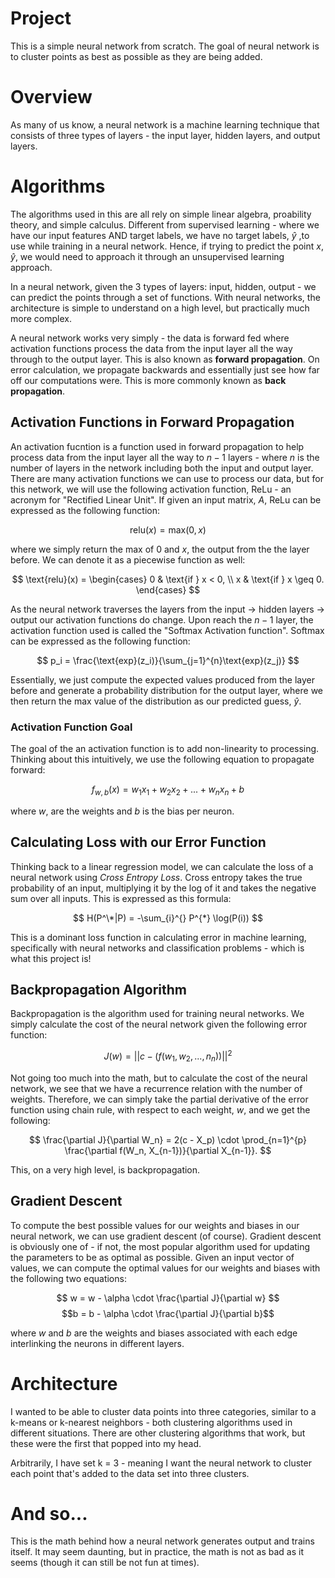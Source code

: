 # Project
This is a simple neural network from scratch. The goal of neural network is to cluster points as best as possible as they are being added.

# Overview
As many of us know, a neural network is a machine learning technique that consists of three types of layers - the input layer, hidden layers, and output layers. 

# Algorithms
The algorithms used in this are all rely on simple linear algebra, proability theory, and simple calculus. Different from supervised learning - where we have our input features AND target labels, we have no target labels, $\hat{y}$ ,to use while training in a neural network. Hence, if trying to predict the point ${x, \hat{y}}$, we would need to approach it through an unsupervised learning approach.

In a neural network, given the 3 types of layers: input, hidden, output - we can predict the points through a set of functions. With neural networks, the architecture is simple to understand on a high level, but practically much more complex.

A neural network works very simply - the data is forward fed where activation functions process the data from the input layer all the way through to the output layer. This is also known as **forward propagation**. On error calculation, we propagate backwards and essentially just see how far off our computations were. This is more commonly known as **back propagation**.

## Activation Functions in Forward Propagation
An activation fucntion is a function used in forward propagation to help process data from the input layer all the way to $n - 1$ layers - where $n$ is the number of layers in the network including both the input and output layer. There are many activation functions we can use to process our data, but for this network, we will use the following activation function, ReLu - an acronym for "Rectified Linear Unit". If given an input matrix, $A$, ReLu can be expressed as the following function:

$$ \text{relu}(x) = \text{max}(0, x) $$

where we simply return the max of 0 and $x$, the output from the the layer before. We can denote it as a piecewise function as well:

$$
\text{relu}(x) =
    \begin{cases} 
    0 & \text{if } x < 0, \\
    x & \text{if } x \geq 0.
    \end{cases}
$$

As the neural network traverses the layers from the input -> hidden layers -> output our activation functions do change. Upon reach the $n - 1$ layer, the activation function used is called the "Softmax Activation function". Softmax can be expressed as the following function:

$$
p_i = \frac{\text{exp}(z_i)}{\sum_{j=1}^{n}\text{exp}(z_j)}
$$

Essentially, we just compute the expected values produced from the layer before and generate a probability distribution for the output layer, where we then return the max value of the distribution as our predicted guess, $\hat{y}$.

### Activation Function Goal
The goal of the an activation function is to add non-linearity to processing. Thinking about this intuitively, we use the following equation to propagate forward:

$$
f_{w,b}(x) = w_1x_1 + w_2x_2 + ... + w_nx_n + b
$$

where $w$, are the weights and $b$ is the bias per neuron.

## Calculating Loss with our Error Function
Thinking back to a linear regression model, we can calculate the loss of a neural network using *Cross Entropy Loss*. Cross entropy takes the true probability of an input, multiplying it by the log of it and takes the negative sum over all inputs. This is expressed as this formula:

$$
H(P^\*|P) = -\sum_{i}^{} P^{*} \log(P(i))
$$

This is a dominant loss function in calculating error in machine learning, specifically with neural networks and classification problems - which is what this project is!

## Backpropagation Algorithm
Backpropagation is the algorithm used for training neural networks. We simply calculate the cost of the neural network given the following error function:

$$J(w) = ||c - (f(w_1, w_2, ..., n_n))||^2$$

Not going too much into the math, but to calculate the cost of the neural network, we see that we have a recurrence relation with the number of weights. Therefore, we can simply take the partial derivative of the error function using chain rule, with respect to each weight, $w$, and we get the following:

$$
\frac{\partial J}{\partial W_n} = 2(c - X_p) \cdot \prod_{n=1}^{p} \frac{\partial f(W_n, X_{n-1})}{\partial X_{n-1}}.
$$

This, on a very high level, is backpropagation.

## Gradient Descent
To compute the best possible values for our weights and biases in our neural network, we can use gradient descent (of course). Gradient descent is obviously one of - if not, the most popular algorithm used for updating the parameters to be as optimal as possible. Given an input vector of values, we can compute the optimal values for our weights and biases with the following two equations:

$$
w = w - \alpha \cdot \frac{\partial J}{\partial w}
$$
$$b = b - \alpha \cdot \frac{\partial J}{\partial b}$$

where $w$ and $b$ are the weights and biases associated with each edge interlinking the neurons in different layers.

# Architecture
I wanted to be able to cluster data points into three categories, similar to a k-means or k-nearest neighbors - both clustering algorithms used in different situations. There are other clustering algorithms that work, but these were the first that popped into my head.

Arbitrarily, I have set k = 3 - meaning I want the neural network to cluster each point that's added to the data set into three clusters.

# And so...
This is the math behind how a neural network generates output and trains itself. It may seem daunting, but in practice, the math is not as bad as it seems (though it can still be not fun at times).